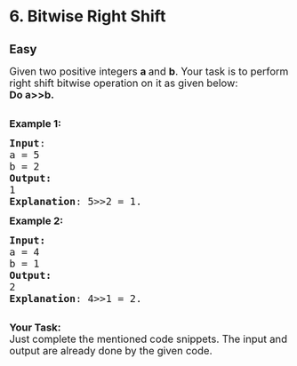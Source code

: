 # 6. Bitwise Right Shift
## Easy
<div class="problem-statement">
                <p></p><p><span style="font-size:18px">Given two positive integers <strong>a </strong>and <strong>b</strong>. Your task is to perform right shift bitwise operation&nbsp;on it as given below:<br>
<strong>Do&nbsp;</strong><strong>a&gt;&gt;b.</strong></span><br>
&nbsp;</p>

<p><span style="font-size:18px"><strong>Example 1:</strong></span></p>

<pre><span style="font-size:18px"><strong>Input</strong>:
a = 5
b = 2
<strong>Output:</strong> 
1 
<strong>Explanation</strong>: 5&gt;&gt;2 = 1.
</span></pre>

<p><span style="font-size:18px"><strong>Example 2:</strong></span></p>

<pre><span style="font-size:18px"><strong>Input:</strong>
a = 4 
b = 1
<strong>Output:</strong> 
2
<strong>Explanation</strong>: 4&gt;&gt;1 = 2.</span></pre>

<p><br>
<span style="font-size:18px"><strong>Your Task:&nbsp; </strong><br>
Just complete the mentioned code snippets. The input and output are already done by the given code.</span></p>
 <p></p>
            </div>